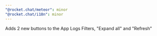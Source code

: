 ```yaml
---
"@rocket.chat/meteor": minor
"@rocket.chat/i18n": minor
---
```


Adds 2 new buttons to the App Logs Filters, "Expand all" and "Refresh"
